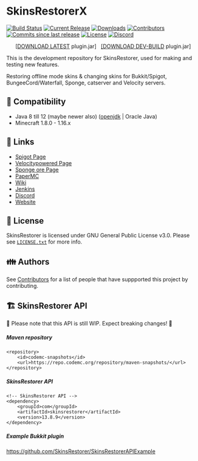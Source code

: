 
# SkinsRestorerX
[![Build Status](https://travis-ci.org/SkinsRestorer/SkinsRestorerX.svg?branch=master)](https://travis-ci.org/SkinsRestorer/SkinsRestorerX)
[![Current Release](https://img.shields.io/github/release/SkinsRestorer/SkinsRestorerX.svg)](https://github.com/SkinsRestorer/SkinsRestorerX/releases/latest)
[![Downloads](https://img.shields.io/github/downloads/SkinsRestorer/SkinsRestorerX/latest/total.svg)](https://github.com/SkinsRestorer/SkinsRestorerX/releases/latest/download/SkinsRestorer.jar)
[![Contributors](https://img.shields.io/github/contributors/SkinsRestorer/SkinsRestorerX.svg)](https://github.com/SkinsRestorer/SkinsRestorerX/graphs/contributors)
[![Commits since last release](https://img.shields.io/github/commits-since/SkinsRestorer/SkinsRestorerX/latest.svg)](https://github.com/SkinsRestorer/SkinsRestorerX/commits/master)
[![License](https://img.shields.io/github/license/SkinsRestorer/SkinsRestorerX.svg)](https://github.com/SkinsRestorer/SkinsRestorerX/blob/master/LICENSE)
[![Discord](https://img.shields.io/discord/186794372468178944.svg?color=blue&label=discord&logo=discord)](https://discord.gg/sAhVsyU)

&nbsp;&nbsp;&nbsp;&nbsp;&nbsp;&nbsp;[[DOWNLOAD LATEST](https://github.com/SkinsRestorer/SkinsRestorerX/releases/latest/download/SkinsRestorer.jar) plugin.jar]  &nbsp;&nbsp;[\[DOWNLOAD DEV-BUILD](https://ci.codemc.io/job/SkinsRestorer/job/SkinsRestorerX/lastSuccessfulBuild/artifact/target/SkinsRestorer.jar) plugin.jar]

This is the development repository for SkinsRestorer, used for making and testing new features.

Restoring offline mode skins & changing skins for Bukkit/Spigot, BungeeCord/Waterfall, Sponge, catserver and Velocity servers.

## :telescope: Compatibility
- Java 8 till 12 (maybe newer also) ([openjdk](https://openjdk.java.net/install/) | Oracle Java)
- Minecraft 1.8.0 - 1.16.x

## :link: Links
- [Spigot Page](https://www.spigotmc.org/resources/skinsrestorer.2124/)
- [Velocitypowered Page](https://forums.velocitypowered.com/t/skinsrestorer-ability-to-restore-change-skins-on-servers/142)
- [Sponge ore Page](https://ore.spongepowered.org/SRTeam/SkinsRestorer)
- [PaperMC](https://papermc.io/forums/t/1-8-1-14-4-skinsrestorer/1996)
- [Wiki](https://github.com/SkinsRestorer/SkinsRestorerX/wiki/)
- [Jenkins](https://ci.codemc.io/job/SkinsRestorer/job/SkinsRestorerX/)
- [Discord](https://discord.me/skinsrestorer)
- [Website](https://skinsrestorer.net/)

## :scroll: License
SkinsRestorer is licensed under GNU General Public License v3.0. Please see [`LICENSE.txt`](https://github.com/SkinsRestorer/SkinsRestorerX/blob/master/LICENSE) for more info.

## :family: Authors
See [Contributors](https://github.com/SkinsRestorer/SkinsRestorerX/graphs/contributors) for a list of people that have suppported this project by contributing.

## :building_construction: SkinsRestorer API

:rotating_light: Please note that this API is still WIP. Expect breaking changes! :rotating_light:

##### Maven repository
````
<repository>
    <id>codemc-snapshots</id>
    <url>https://repo.codemc.org/repository/maven-snapshots/</url>
</repository>
````

##### SkinsRestorer API
````
<!-- SkinsRestorer API -->
<dependency>
    <groupId>com</groupId>
    <artifactId>skinsrestorer</artifactId>
    <version>13.8.9</version>
</dependency>
````

##### Example Bukkit plugin
https://github.com/SkinsRestorer/SkinsRestorerAPIExample
